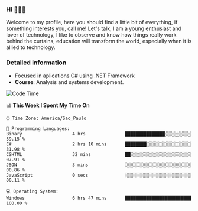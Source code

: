 


### Hi 🙋🏽‍♂️

Welcome to my profile, here you should find a little bit of everything, if something interests you, call me! Let's talk,
I am a young enthusiast and lover of technology, I like to observe and know how things really work behind the curtains, 
education will transform the world, especially when it is allied to technology.

### Detailed information
* Focused in aplications C# using .NET Framework
* **Course**: Analysis and systems development.

<!--START_SECTION:waka-->
![Code Time](http://img.shields.io/badge/Code%20Time-478%20hrs%2044%20mins-blue)

📊 **This Week I Spent My Time On** 

```text
🕑︎ Time Zone: America/Sao_Paulo

💬 Programming Languages: 
Binary                   4 hrs               ███████████████░░░░░░░░░░   59.15 % 
C#                       2 hrs 10 mins       ████████░░░░░░░░░░░░░░░░░   31.98 % 
CSHTML                   32 mins             ██░░░░░░░░░░░░░░░░░░░░░░░   07.91 % 
JSON                     3 mins              ░░░░░░░░░░░░░░░░░░░░░░░░░   00.86 % 
JavaScript               0 secs              ░░░░░░░░░░░░░░░░░░░░░░░░░   00.11 % 

💻 Operating System: 
Windows                  6 hrs 47 mins       █████████████████████████   100.00 % 
```


<!--END_SECTION:waka-->



